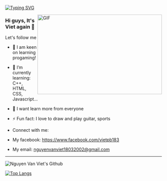 [![Typing SVG](https://readme-typing-svg.herokuapp.com?color=4920F7&center=true&vCenter=true&width=558&height=100&lines=Hi+guys%2C+It's+Viet+again;Welcom+to+here;Let's+follow+me+%3Av)](https://git.io/typing-svg)

<img align="right" alt="GIF" src="https://media2.giphy.com/media/LmNwrBhejkK9EFP504/200.gif?raw=true" width="400" height="256" />

### Hi guys, It's Viet again 👋

Let's follow me

- 🔭 I am keen on learning progaming!
- 🌱 I’m currently learning: C++, HTML, CSS, Javascript...
- 👯 I want learn more from everyone
- ⚡ Fun fact: I love to draw and play guitar, sports

- Connect with me:
- My facebook: https://www.facebook.com/vietpb183
- My email: nguyenvanviet18032002@gmail.com

---
<img align="" alt="Nguyen Van Viet's Github" src="https://github-readme-stats.vercel.app/api?username=vanviet183&show_icons=true&hide_border=true" />

[![Top Langs](https://github-readme-stats.vercel.app/api/top-langs/?username=vanviet183&langs_count=8)](https://github.com/vanviet183/github-readme-stats)
